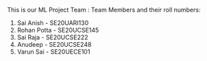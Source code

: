 This is our ML Project Team :
Team Members and their roll numbers:

1) Sai Anish - SE20UARI130
2) Rohan Potta - SE20UCSE145
3) Sai Raja - SE20UCSE222
4) Anudeep - SE20UCSE248
5) Varun Sai - SE20UECE101